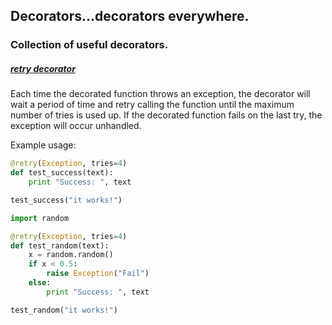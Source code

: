 ## Decorators...decorators everywhere.

### Collection of useful decorators.

##### [retry decorator](https://github.com/amitsagtani97/Python-Scripts/decorators/retry_decorator.py)
Each time the decorated function throws an exception, the decorator will wait a period of time and retry calling the function until the maximum number of tries is used up. If the decorated function fails on the last try, the exception will occur unhandled.

Example usage:

```python
@retry(Exception, tries=4)
def test_success(text):
    print "Success: ", text

test_success("it works!")
```

```python
import random

@retry(Exception, tries=4)
def test_random(text):
    x = random.random()
    if x < 0.5:
        raise Exception("Fail")
    else:
        print "Success: ", text

test_random("it works!")
```
